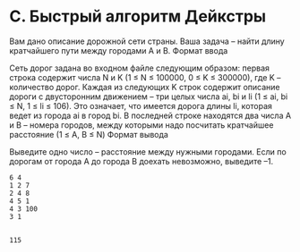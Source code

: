# C. Быстрый алгоритм Дейкстры



Вам дано описание дорожной сети страны. Ваша задача – найти длину кратчайшего пути между городами А и B.
Формат ввода

Сеть дорог задана во входном файле следующим образом: первая строка содержит числа N и K (1 ≤ N ≤ 100000, 0 ≤ K ≤ 300000), где K – количество дорог. Каждая из следующих K строк содержит описание дороги с двусторонним движением – три целых числа ai, bi и li (1 ≤ ai, bi ≤ N, 1 ≤ li ≤ 106). Это означает, что имеется дорога длины li, которая ведет из города ai в город bi. В последней строке находятся два числа А и В – номера городов, между которыми надо посчитать кратчайшее расстояние (1 ≤ A, B ≤ N)
Формат вывода

Выведите одно число – расстояние между нужными городами. Если по дорогам от города А до города В доехать невозможно, выведите –1. 

```text
6 4
1 2 7
2 4 8
4 5 1
4 3 100
3 1


115
```